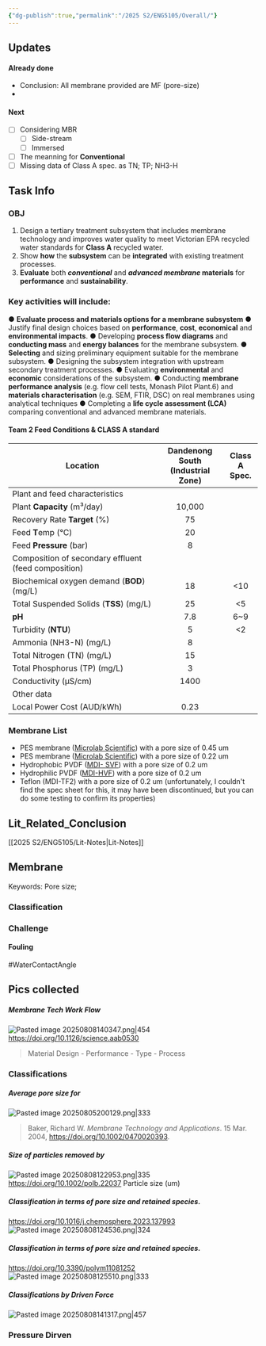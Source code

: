 ```yaml
---
{"dg-publish":true,"permalink":"/2025 S2/ENG5105/Overall/"}
---
```


## Updates
#### Already done
- Conclusion: All membrane provided are MF (pore-size)
- 
#### Next
- [ ] Considering MBR
	- [ ] Side-stream
	- [ ] Immersed

- [ ] The meanning for **Conventional** 
- [ ] Missing data of Class A spec. as TN; TP; NH3-H

## Task Info
### OBJ
1. Design a tertiary treatment subsystem that includes membrane technology and improves water quality to meet Victorian EPA recycled water standards for **Class A** recycled water.
2. Show **how** the **subsystem** can be **integrated** with existing treatment processes.
3. **Evaluate** both ***conventional*** and ***advanced membrane* materials** for **performance** and **sustainability**.
### Key activities will include:
● **Evaluate process and materials options for a membrane subsystem**
● Justify final design choices based on **performance**, **cost**, **economical** and **environmental impacts**.
● Developing **process flow diagrams** and **conducting mass** and **energy balances** for the membrane subsystem.
● **Selecting** and sizing preliminary equipment suitable for the membrane subsystem.
● Designing the subsystem integration with upstream secondary treatment processes.
● Evaluating **environmental** and **economic** considerations of the subsystem.
● Conducting **membrane performance analysis** (e.g. flow cell tests, Monash Pilot Plant.6) and **materials characterisation** (e.g. SEM, FTIR, DSC) on real membranes using analytical techniques
● Completing a **life cycle assessment (LCA)** comparing conventional and advanced membrane materials.
#### Team 2 Feed Conditions & CLASS A standard

| Location                                             | Dandenong South<br>(Industrial Zone) | Class A<br> Spec. |
| ---------------------------------------------------- | :----------------------------------: | :---------------: |
| Plant and feed characteristics                       |                                      |                   |
| Plant **Capacity** (m³/day)                          |                10,000                |                   |
| Recovery Rate **Target** (%)                         |                  75                  |                   |
| Feed **T**emp (°C)                                   |                  20                  |                   |
| Feed **Pressure** (bar)                              |                  8                   |                   |
| Composition of secondary effluent (feed composition) |                                      |                   |
| Biochemical oxygen demand (**BOD**) (mg/L)           |                  18                  |        <10        |
| Total Suspended Solids (**TSS**) (mg/L)              |                  25                  |        <5         |
| **pH**                                               |                 7.8                  |        6~9        |
| Turbidity (**NTU**)                                  |                  5                   |        <2         |
| Ammonia (NH3-N) (mg/L)                               |                  8                   |                   |
| Total Nitrogen (TN) (mg/L)                           |                  15                  |                   |
| Total Phosphorus (TP) (mg/L)                         |                  3                   |                   |
| Conductivity (µS/cm)                                 |                 1400                 |                   |
| Other data                                           |                                      |                   |
| Local Power Cost (AUD/kWh)                           |                 0.23                 |                   |
### Membrane List
- PES membrane ([Microlab Scientific](https://www.microlabscientific.com/pes-membrane-product/)) with a pore size of 0.45 um 
- PES membrane ([Microlab Scientific](https://www.microlabscientific.com/pes-membrane-product/)) with a pore size of 0.22 um
- Hydrophobic PVDF ([MDI- SVF](https://mdimembrane.com/product/products/transfer-membranes/svf-pvdf-membrane/)) with a pore size of 0.2 um
- Hydrophilic PVDF ([MDI-HVF](https://mdimembrane.com/product/products/disc-filters/disc-filters-small/pvdf-membrane-disc-filter-type-hvf/)) with a pore size of 0.2 um
- Teflon (MDI-TF2) with a pore size of 0.2 um (unfortunately, I couldn't find the spec sheet for this, it may have been discontinued, but you can do some testing to confirm its properties)
## **Lit_Related_Conclusion**
[[2025 S2/ENG5105/Lit-Notes\|Lit-Notes]]

## Membrane
Keywords: Pore size; 
### Classification
### Challenge
#### Fouling
#WaterContactAngle


###


## Pics collected

##### Membrane Tech Work Flow
![Pasted image 20250808140347.png|454](/img/user/Attachments/ScreenShot/Pasted%20image%2020250808140347.png)
https://doi.org/10.1126/science.aab0530
> Material Design - Performance - Type - Process
### Classifications
##### Average pore size for 
![Pasted image 20250805200129.png|333](/img/user/Attachments/ScreenShot/Pasted%20image%2020250805200129.png)
> Baker, Richard W. _Membrane Technology and Applications_. 15 Mar. 2004, https://doi.org/10.1002/0470020393.
##### Size of particles removed by
![Pasted image 20250808122953.png|335](/img/user/Attachments/ScreenShot/Pasted%20image%2020250808122953.png)
https://doi.org/10.1002/polb.22037
Particle size (um)
##### Classification in terms of **pore size** and **retained species**.
https://doi.org/10.1016/j.chemosphere.2023.137993
![Pasted image 20250808124536.png|324](/img/user/Attachments/ScreenShot/Pasted%20image%2020250808124536.png)
##### Classification in terms of **pore size** and **retained species**.
https://doi.org/10.3390/polym11081252
![Pasted image 20250808125510.png|333](/img/user/Attachments/ScreenShot/Pasted%20image%2020250808125510.png)
##### Classifications by **Driven Force**
![Pasted image 20250808141317.png|457](/img/user/Attachments/ScreenShot/Pasted%20image%2020250808141317.png)

### Pressure Dirven


